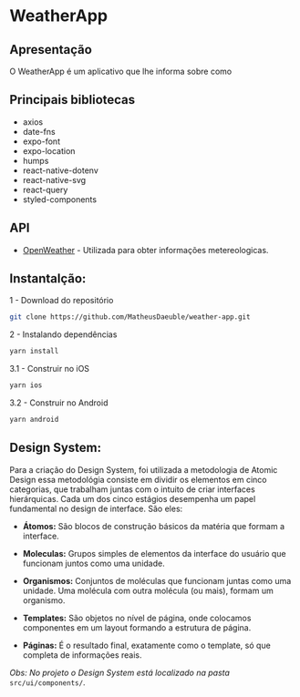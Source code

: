 # WeatherApp


## Apresentação
O WeatherApp é um aplicativo que lhe informa sobre como 

## Principais bibliotecas

- axios
- date-fns
- expo-font
- expo-location
- humps
- react-native-dotenv
- react-native-svg
- react-query
- styled-components

## API

- [OpenWeather](https://openweathermap.org/api) - Utilizada para obter informações metereologicas.


## Instantalção:

1 - Download do repositório
```sh
git clone https://github.com/MatheusDaeuble/weather-app.git
```

2 - Instalando dependências
```sh
yarn install
```

3.1 - Construir no iOS
```sh
yarn ios
```

3.2 - Construir no Android
```sh
yarn android
```

## Design System:

Para a criação do Design System, foi utilizada a metodologia de Atomic Design essa metodológia consiste em dividir os elementos em cinco categorias, que trabalham juntas com o intuito de criar interfaces hierárquicas. Cada um dos cinco estágios desempenha um papel fundamental no design de interface. São eles:

- **Átomos:** São blocos de construção básicos da matéria que formam a interface.

- **Moleculas:** Grupos simples de elementos da interface do usuário que funcionam juntos como uma unidade.

- **Organismos:** Conjuntos de moléculas que funcionam juntas como uma unidade. Uma molécula com outra molécula (ou mais), formam um organismo.

- **Templates:** São objetos no nível de página, onde colocamos componentes em um layout formando a estrutura de página.

- **Páginas:** É o resultado final, exatamente como o template, só que completa de informações reais.

*Obs: No projeto o Design System está localizado na pasta* `src/ui/components/`.
